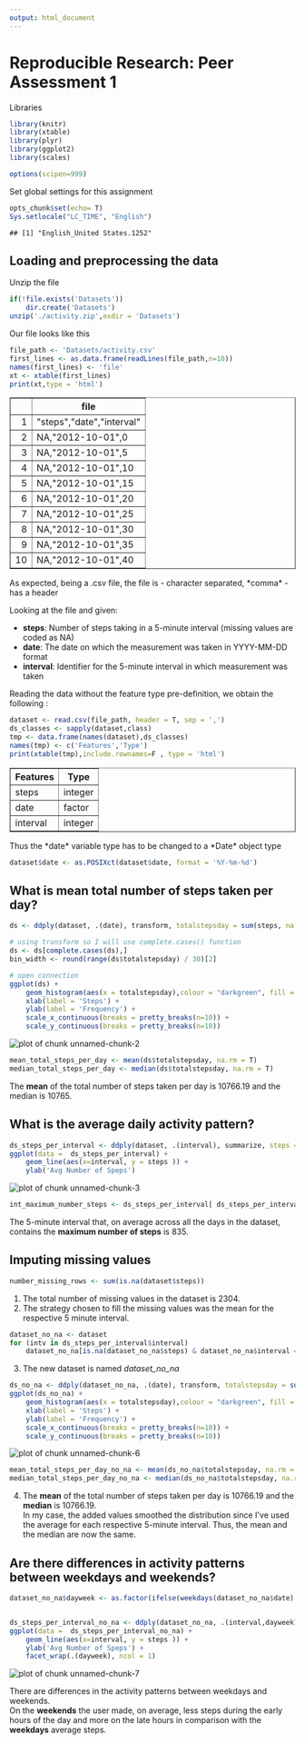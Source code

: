 ```yaml
---
output: html_document
---
```

# Reproducible Research: Peer Assessment 1

Libraries

```r
library(knitr)
library(xtable)
library(plyr)
library(ggplot2)
library(scales)

options(scipen=999)
```

Set global settings for this assignment

```r
opts_chunk$set(echo= T)
Sys.setlocale("LC_TIME", "English")
```

```
## [1] "English_United States.1252"
```


## Loading and preprocessing the data  

Unzip the file

```r
if(!file.exists('Datasets'))
    dir.create('Datasets')
unzip('./activity.zip',exdir = 'Datasets')
```

Our file looks like this  

```r
file_path <- 'Datasets/activity.csv'
first_lines <- as.data.frame(readLines(file_path,n=10))
names(first_lines) <- 'file'
xt <- xtable(first_lines)
print(xt,type = 'html')
```

<!-- html table generated in R 3.1.0 by xtable 1.7-3 package -->
<!-- Fri Sep 05 14:51:27 2014 -->
<TABLE border=1>
<TR> <TH>  </TH> <TH> file </TH>  </TR>
  <TR> <TD align="right"> 1 </TD> <TD> "steps","date","interval" </TD> </TR>
  <TR> <TD align="right"> 2 </TD> <TD> NA,"2012-10-01",0 </TD> </TR>
  <TR> <TD align="right"> 3 </TD> <TD> NA,"2012-10-01",5 </TD> </TR>
  <TR> <TD align="right"> 4 </TD> <TD> NA,"2012-10-01",10 </TD> </TR>
  <TR> <TD align="right"> 5 </TD> <TD> NA,"2012-10-01",15 </TD> </TR>
  <TR> <TD align="right"> 6 </TD> <TD> NA,"2012-10-01",20 </TD> </TR>
  <TR> <TD align="right"> 7 </TD> <TD> NA,"2012-10-01",25 </TD> </TR>
  <TR> <TD align="right"> 8 </TD> <TD> NA,"2012-10-01",30 </TD> </TR>
  <TR> <TD align="right"> 9 </TD> <TD> NA,"2012-10-01",35 </TD> </TR>
  <TR> <TD align="right"> 10 </TD> <TD> NA,"2012-10-01",40 </TD> </TR>
   </TABLE>
As expected, being a .csv file, the file is  
- character separated, *comma*  
- has a header  

Looking at the file and given:  
- **steps**: Number of steps taking in a 5-minute interval (missing values are coded as NA)  
- **date**: The date on which the measurement was taken in YYYY-MM-DD format  
- **interval**: Identifier for the 5-minute interval in which measurement was taken  

Reading the data without the feature type pre-definition, we obtain the following :  

```r
dataset <- read.csv(file_path, header = T, sep = ',')
ds_classes <- sapply(dataset,class)
tmp <- data.frame(names(dataset),ds_classes)
names(tmp) <- c('Features','Type')
print(xtable(tmp),include.rownames=F , type = 'html')
```

<!-- html table generated in R 3.1.0 by xtable 1.7-3 package -->
<!-- Fri Sep 05 14:51:27 2014 -->
<TABLE border=1>
<TR> <TH> Features </TH> <TH> Type </TH>  </TR>
  <TR> <TD> steps </TD> <TD> integer </TD> </TR>
  <TR> <TD> date </TD> <TD> factor </TD> </TR>
  <TR> <TD> interval </TD> <TD> integer </TD> </TR>
   </TABLE>
Thus the *date* variable type has to be changed to a *Date* object type

```r
dataset$date <- as.POSIXct(dataset$date, format = '%Y-%m-%d')
```


## What is mean total number of steps taken per day?


```r
ds <- ddply(dataset, .(date), transform, totalstepsday = sum(steps, na.rm=T))

# using transform so I will use complete.cases() function
ds <- ds[complete.cases(ds),]
bin_width <- round(range(ds$totalstepsday) / 30)[2]

# open connection
ggplot(ds) + 
    geom_histogram(aes(x = totalstepsday),colour = "darkgreen", fill = "white", binwidth = bin_width)  +
    xlab(label = 'Steps') +
    ylab(label = 'Frequency') +
    scale_x_continuous(breaks = pretty_breaks(n=10)) +
    scale_y_continuous(breaks = pretty_breaks(n=10))
```

![plot of chunk unnamed-chunk-2](figure/unnamed-chunk-2.png) 

```r
mean_total_steps_per_day <- mean(ds$totalstepsday, na.rm = T)
median_total_steps_per_day <- median(ds$totalstepsday, na.rm = T)
```

The **mean** of the total number of steps taken per day is 10766.19 and the median is 10765.  

## What is the average daily activity pattern?

```r
ds_steps_per_interval <- ddply(dataset, .(interval), summarize, steps = mean(steps, na.rm=T))
ggplot(data =  ds_steps_per_interval) + 
    geom_line(aes(x=interval, y = steps )) +
    ylab('Avg Number of Speps')
```

![plot of chunk unnamed-chunk-3](figure/unnamed-chunk-3.png) 

```r
int_maximum_number_steps <- ds_steps_per_interval[ ds_steps_per_interval$steps == max(ds_steps_per_interval$steps), 'interval']
```

The 5-minute interval that, on average across all the days in the dataset, contains the **maximum number of steps** is 835.  

## Imputing missing values


```r
number_missing_rows <- sum(is.na(dataset$steps))
```

1. The total number of missing values in the dataset is 2304.  
2. The strategy chosen to fill the missing values was the mean for the respective 5 minute interval.


```r
dataset_no_na <- dataset
for (intv in ds_steps_per_interval$interval)
    dataset_no_na[is.na(dataset_no_na$steps) & dataset_no_na$interval == intv, 'steps'] <- ds_steps_per_interval[ds_steps_per_interval$interval == intv,'steps']
```

3. The new dataset is named *dataset_no_na*



```r
ds_no_na <- ddply(dataset_no_na, .(date), transform, totalstepsday = sum(steps, na.rm=T))
ggplot(ds_no_na) + 
    geom_histogram(aes(x = totalstepsday),colour = "darkgreen", fill = "white", binwidth = bin_width)  +
    xlab(label = 'Steps') +
    ylab(label = 'Frequency') +
    scale_x_continuous(breaks = pretty_breaks(n=10)) +
    scale_y_continuous(breaks = pretty_breaks(n=10))
```

![plot of chunk unnamed-chunk-6](figure/unnamed-chunk-6.png) 

```r
mean_total_steps_per_day_no_na <- mean(ds_no_na$totalstepsday, na.rm = T)
median_total_steps_per_day_no_na <- median(ds_no_na$totalstepsday, na.rm = T)
```
4. The **mean** of the total number of steps taken per day is 10766.19 and the **median** is 10766.19.  
In my case, the added values smoothed the distribution since I've used the average for each respective 5-minute interval. Thus, the mean and the median are now the same.

## Are there differences in activity patterns between weekdays and weekends?


```r
dataset_no_na$dayweek <- as.factor(ifelse(weekdays(dataset_no_na$date) %in% c('Sunday','Saturday'), 'weekend','weekday'))


ds_steps_per_interval_no_na <- ddply(dataset_no_na, .(interval,dayweek), summarize, steps = mean(steps, na.rm=T))
ggplot(data =  ds_steps_per_interval_no_na) + 
    geom_line(aes(x=interval, y = steps )) +
    ylab('Avg Number of Speps') +
    facet_wrap(.(dayweek), ncol = 1)
```

![plot of chunk unnamed-chunk-7](figure/unnamed-chunk-7.png) 

There are differences in the activity patterns between weekdays and weekends.  
On the **weekends** the user made, on average, less steps during the early hours of the day and more on the late hours in comparison with the **weekdays** average steps.

